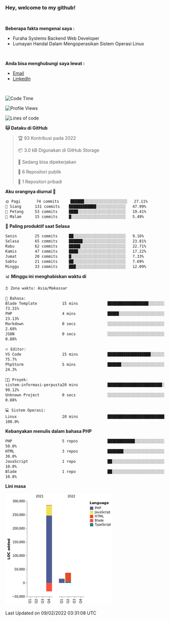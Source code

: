 <h3>Hey, welcome to my github!</h3>

<br>

<p><strong>Beberapa fakta mengenai saya :</strong></p>

<ul>
  <li>Furaha Systems Backend Web Developer</li>
  <li>Lumayan Handal Dalam Mengoperasikan Sistem Operasi Linux</li>
</ul>

<br>

<p><strong>Anda bisa menghubungi saya lewat :</strong></p>

<ul>
  <li><a href="mailto:renaldiapriyanto419@gmail.com">Email</a></li>
  <li><a href="https://www.linkedin.com/in/renaldi-kadang-314314206/">LinkedIn</a></li>
</ul>

<br>

<!--START_SECTION:waka-->
![Code Time](http://img.shields.io/badge/Code%20Time-2%20hrs%2013%20mins-blue)

![Profile Views](http://img.shields.io/badge/Profil%20dilihat-64-blue)

![Lines of code](https://img.shields.io/badge/Sejak%20Hello%20World%20aku%20telah%20menulis-257%20Thousand%20baris%20kode-blue)

**🐱 Dataku di GitHub** 

> 🏆 93 Kontribusi pada 2022
 > 
> 📦 3.0 kB Digunakan di GitHub Storage 
 > 
> 💼 Sedang bisa dipekerjakan
 > 
> 📜 6 Repositori publik 
 > 
> 🔑 1 Repositori pribadi 
 > 
**Aku orangnya diurnal 🐤** 

```text
🌞 Pagi       74 commits     ██████░░░░░░░░░░░░░░░░░░░   27.11% 
🌆 Siang      131 commits    ████████████░░░░░░░░░░░░░   47.99% 
🌃 Petang     53 commits     ████░░░░░░░░░░░░░░░░░░░░░   19.41% 
🌙 Malam      15 commits     █░░░░░░░░░░░░░░░░░░░░░░░░   5.49%

```
📅 **Paling produktif saat Selasa** 

```text
Senin        25 commits     ██░░░░░░░░░░░░░░░░░░░░░░░   9.16% 
Selasa       65 commits     ██████░░░░░░░░░░░░░░░░░░░   23.81% 
Rabu         62 commits     █████░░░░░░░░░░░░░░░░░░░░   22.71% 
Kamis        47 commits     ████░░░░░░░░░░░░░░░░░░░░░   17.22% 
Jumat        20 commits     █░░░░░░░░░░░░░░░░░░░░░░░░   7.33% 
Sabtu        21 commits     ██░░░░░░░░░░░░░░░░░░░░░░░   7.69% 
Minggu       33 commits     ███░░░░░░░░░░░░░░░░░░░░░░   12.09%

```


📊 **Minggu ini menghabiskan waktu di** 

```text
⌚︎ Zona waktu: Asia/Makassar

💬 Bahasa: 
Blade Template           15 mins             ██████████████████░░░░░░░   73.31% 
PHP                      4 mins              █████░░░░░░░░░░░░░░░░░░░░   23.13% 
Markdown                 0 secs              ░░░░░░░░░░░░░░░░░░░░░░░░░   2.68% 
JSON                     0 secs              ░░░░░░░░░░░░░░░░░░░░░░░░░   0.88%

🔥 Editor: 
VS Code                  15 mins             ███████████████████░░░░░░   75.7% 
PhpStorm                 5 mins              ██████░░░░░░░░░░░░░░░░░░░   24.3%

🐱‍💻 Proyek: 
sistem-informasi-perpusta20 mins             ████████████████████████░   99.12% 
Unknown Project          0 secs              ░░░░░░░░░░░░░░░░░░░░░░░░░   0.88%

💻 Sistem Operasi: 
Linux                    20 mins             █████████████████████████   100.0%

```

**Kebanyakan menulis dalam bahasa PHP** 

```text
PHP                      5 repos             ████████████░░░░░░░░░░░░░   50.0% 
HTML                     3 repos             ███████░░░░░░░░░░░░░░░░░░   30.0% 
JavaScript               1 repo              ██░░░░░░░░░░░░░░░░░░░░░░░   10.0% 
Blade                    1 repo              ██░░░░░░░░░░░░░░░░░░░░░░░   10.0%

```


**Lini masa**

![Chart not found](https://raw.githubusercontent.com/Sylent-Sys/Sylent-Sys/main/charts/bar_graph.png) 


 Last Updated on 09/02/2022 03:31:08 UTC
<!--END_SECTION:waka-->
